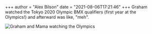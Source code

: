 +++
author = "Alex Bilson"
date = "2021-08-06T17:21:46"
+++
Graham watched the Tokyo 2020 Olympic BMX qualifiers (first year at the Olympics!) and afterward was like, "meh".

![Graham and Mama watching the Olympics](https://bn02pap001files.storage.live.com/y4mg6N0rA29A_Iyu_FGzLIbvZ-hRc4TIB0GMn6jOymwdo86NfK7_Rcev3Twa8zGpI7RrrRxN492pfnfdXv20lCvZLVve_hFFRsrjSftjB2wViOim1CDct5R5HYh1kdHDacq8eXwiwD9wR-Km0rz08Q9CgJq679OkGxAMG9XI2T5_kFh0uOmIfjlfcKppM03ZXug?width=768&height=1024&cropmode=none)
    